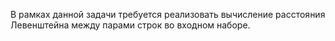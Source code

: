 В рамках данной задачи требуется реализовать вычисление расстояния Левенштейна между парами строк во входном наборе.